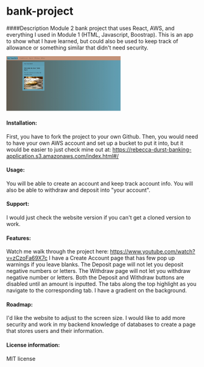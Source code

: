 # bank-project

####Description
Module 2 bank project that uses React, AWS, and everything I used in Module 1 (HTML, Javascript, Boostrap). This is an app to show what I have learned, but could also be used to keep track of allowance or something similar that didn't need security.

<img src= "Your-Town-Bank.jpg" width='300'/>
 
#### Installation:
 
First, you have to fork the project to your own Github. Then, you would need to have your own AWS account and set up a bucket to put it into, but it would be easier to just check mine out at: https://rebecca-durst-banking-application.s3.amazonaws.com/index.html#/
 
#### Usage:
 
You will be able to create an account and keep track account info. You will also be able to withdraw and deposit into "your account".
 
#### Support: 
 
I would just check the website version if you can't get a cloned version to work.

#### Features:
Watch me walk through the project here: https://www.youtube.com/watch?v=zCzoFa69X7c
I have a Create Account page that has few pop up warnings if you leave blanks. The Deposit page will not let you deposit negative numbers or letters. The Withdraw page will not let you withdraw negative number or letters. Both the Deposit and Withdraw buttons are disabled until an amount is inputted. The tabs along the top highlight as you navigate to the corresponding tab. I have a gradient on the background.
 
#### Roadmap: 
I'd like the website to adjust to the screen size. I would like to add more security and work in my backend knowledge of databases to create a page that stores users and their information.
 
#### License information:
 
MIT license
